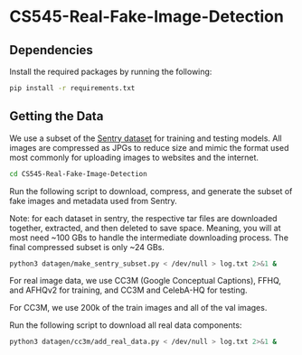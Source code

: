 # CS545-Real-Fake-Image-Detection

## Dependencies
Install the required packages by running the following:
```bash
pip install -r requirements.txt
```

## Getting the Data
We use a subset of the [Sentry dataset](https://huggingface.co/datasets/InfImagine/FakeImageDataset) for training and testing models. All images are compressed as JPGs to reduce size and mimic the format used most commonly for uploading images to websites and the internet. 

```bash
cd CS545-Real-Fake-Image-Detection
```
Run the following script to download, compress, and generate the subset of fake images and metadata used from Sentry.

Note: for each dataset in sentry, the respective tar files are downloaded together, extracted, and then deleted to save space. Meaning, you will at most need ~100 GBs to handle the intermediate downloading process. The final compressed subset is only ~24 GBs. 
```bash
python3 datagen/make_sentry_subset.py < /dev/null > log.txt 2>&1 &
```
For real image data, we use CC3M (Google Conceptual Captions), FFHQ, and AFHQv2 for training, and CC3M and CelebA-HQ for testing. 

For CC3M, we use 200k of the train images and all of the val images.

Run the following script to download all real data components:
```bash
python3 datagen/cc3m/add_real_data.py < /dev/null > log.txt 2>&1 &
```